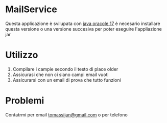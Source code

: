 # MailService
Questa applicazione è svilupata con 
<a href="https://www.oracle.com/java/technologies/downloads/">java oracole 17</a> è necesario installare questa 
versione o una versione succesiva per poter eseguire l'appliazione jar

# Utilizzo
1. Compilare i campie secondo il testo di place older
2. Assicurasi che non ci siano campi email vuoti
3. Assicurarsi con un email di prova che tutto funzioni

# Problemi
Contatrmi per email tomassijan@gmail.com o per telefono
